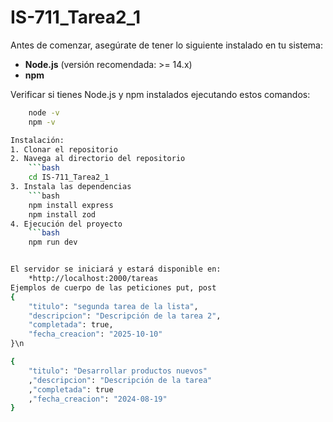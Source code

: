 # IS-711_Tarea2_1
Antes de comenzar, asegúrate de tener lo siguiente instalado en tu sistema:

- **Node.js** (versión recomendada: >= 14.x)
- **npm** 

 Verificar si tienes Node.js y npm instalados ejecutando estos comandos:
```bash
    node -v
    npm -v

Instalación:
1. Clonar el repositorio
2. Navega al directorio del repositorio
    ```bash
    cd IS-711_Tarea2_1
3. Instala las dependencias
    ```bash
    npm install express
    npm install zod
4. Ejecución del proyecto
    ```bash
    npm run dev


El servidor se iniciará y estará disponible en:
    *http://localhost:2000/tareas
Ejemplos de cuerpo de las peticiones put, post
{
    "titulo": "segunda tarea de la lista",
    "descripcion": "Descripción de la tarea 2",
    "completada": true,
    "fecha_creacion": "2025-10-10"
}\n

{
    "titulo": "Desarrollar productos nuevos"
    ,"descripcion": "Descripción de la tarea"
    ,"completada": true
    ,"fecha_creacion": "2024-08-19"
}